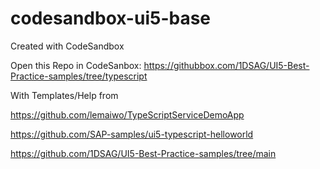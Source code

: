 # codesandbox-ui5-base
Created with CodeSandbox

Open this Repo in CodeSanbox: https://githubbox.com/1DSAG/UI5-Best-Practice-samples/tree/typescript

With Templates/Help from 

https://github.com/lemaiwo/TypeScriptServiceDemoApp

https://github.com/SAP-samples/ui5-typescript-helloworld

https://github.com/1DSAG/UI5-Best-Practice-samples/tree/main

